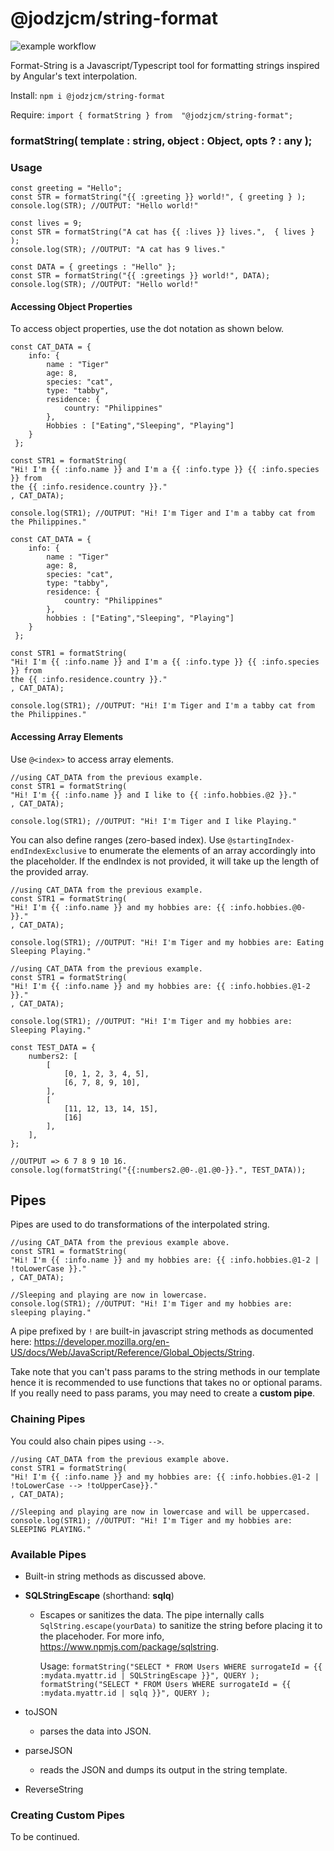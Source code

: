 
# @jodzjcm/string-format

![example workflow](https://github.com/DesuDes/string-format/actions/workflows/node.js.yml/badge.svg)


Format-String is a Javascript/Typescript tool for formatting strings inspired by Angular's text interpolation.


Install:
`npm i @jodzjcm/string-format`

Require:
``import { formatString } from  "@jodzjcm/string-format";``


### formatString( template : string, object : Object, opts ? : any );

### Usage

````
const greeting = "Hello";
const STR = formatString("{{ :greeting }} world!", { greeting } );
console.log(STR); //OUTPUT: "Hello world!"
````

````
const lives = 9;
const STR = formatString("A cat has {{ :lives }} lives.",  { lives } );
console.log(STR); //OUTPUT: "A cat has 9 lives."
````

````
const DATA = { greetings : "Hello" };
const STR = formatString("{{ :greetings }} world!", DATA);
console.log(STR); //OUTPUT: "Hello world!"
````

#### Accessing Object Properties
To access object properties, use the dot notation as shown below.

````
const CAT_DATA = { 
	info: {
		name : "Tiger"
		age: 8,
		species: "cat",
		type: "tabby",
		residence: {
			country: "Philippines"
		},
		Hobbies : ["Eating","Sleeping", "Playing"]
	}
 };
 
const STR1 = formatString(
"Hi! I'm {{ :info.name }} and I'm a {{ :info.type }} {{ :info.species }} from 
the {{ :info.residence.country }}."
, CAT_DATA);

console.log(STR1); //OUTPUT: "Hi! I'm Tiger and I'm a tabby cat from the Philippines."
````

````
const CAT_DATA = { 
	info: {
		name : "Tiger"
		age: 8,
		species: "cat",
		type: "tabby",
		residence: {
			country: "Philippines"
		},
		hobbies : ["Eating","Sleeping", "Playing"]
	}
 };
 
const STR1 = formatString(
"Hi! I'm {{ :info.name }} and I'm a {{ :info.type }} {{ :info.species }} from 
the {{ :info.residence.country }}."
, CAT_DATA);

console.log(STR1); //OUTPUT: "Hi! I'm Tiger and I'm a tabby cat from the Philippines."
````

#### Accessing Array Elements

Use `@<index>`  to access array elements.

```
//using CAT_DATA from the previous example.
const STR1 = formatString(
"Hi! I'm {{ :info.name }} and I like to {{ :info.hobbies.@2 }}."
, CAT_DATA);

console.log(STR1); //OUTPUT: "Hi! I'm Tiger and I like Playing."

```

You can also define ranges (zero-based index). Use `@startingIndex-endIndexExclusive` to enumerate the elements of an array accordingly into the placeholder. If the endIndex is not provided, it will take up the length of the provided array.

```
//using CAT_DATA from the previous example.
const STR1 = formatString(
"Hi! I'm {{ :info.name }} and my hobbies are: {{ :info.hobbies.@0- }}."
, CAT_DATA);

console.log(STR1); //OUTPUT: "Hi! I'm Tiger and my hobbies are: Eating Sleeping Playing."

```

```
//using CAT_DATA from the previous example.
const STR1 = formatString(
"Hi! I'm {{ :info.name }} and my hobbies are: {{ :info.hobbies.@1-2 }}."
, CAT_DATA);

console.log(STR1); //OUTPUT: "Hi! I'm Tiger and my hobbies are: Sleeping Playing."

```

```
const TEST_DATA = {
	numbers2: [
		[
			[0, 1, 2, 3, 4, 5],
			[6, 7, 8, 9, 10],
		],
		[
			[11, 12, 13, 14, 15], 
			[16]
		],
	],
};

//OUTPUT => 6 7 8 9 10 16.
console.log(formatString("{{:numbers2.@0-.@1.@0-}}.", TEST_DATA));
```


## Pipes 
Pipes are used to do transformations of the interpolated string.

```
//using CAT_DATA from the previous example above.
const STR1 = formatString(
"Hi! I'm {{ :info.name }} and my hobbies are: {{ :info.hobbies.@1-2 | !toLowerCase }}."
, CAT_DATA);

//Sleeping and playing are now in lowercase.
console.log(STR1); //OUTPUT: "Hi! I'm Tiger and my hobbies are: sleeping playing."

```

A pipe prefixed by `!` are built-in javascript string methods as documented here: https://developer.mozilla.org/en-US/docs/Web/JavaScript/Reference/Global_Objects/String. 

Take note that you can't pass params to the string methods in our template hence it is recommended to use functions that takes no or optional params. If you really need to pass params, you may need to create a **custom pipe**.


### Chaining Pipes
You could also chain pipes using `-->`.
```
//using CAT_DATA from the previous example above.
const STR1 = formatString(
"Hi! I'm {{ :info.name }} and my hobbies are: {{ :info.hobbies.@1-2 | !toLowerCase --> !toUpperCase}}."
, CAT_DATA);

//Sleeping and playing are now in lowercase and will be uppercased.
console.log(STR1); //OUTPUT: "Hi! I'm Tiger and my hobbies are: SLEEPING PLAYING."

```

### Available Pipes
- Built-in string methods as discussed above.

- **SQLStringEscape** (shorthand: **sqlq**)
	- Escapes or sanitizes the data. The pipe internally calls `SqlString.escape(yourData)` to sanitize the string before placing it to the placehoder. For more info, https://www.npmjs.com/package/sqlstring.
	
		Usage: 
		`formatString("SELECT * FROM Users WHERE surrogateId = {{ :mydata.myattr.id | SQLStringEscape }}", QUERY );`
		`formatString("SELECT * FROM Users WHERE surrogateId = {{ :mydata.myattr.id | sqlq }}", QUERY );`
- toJSON
	 - parses the data into JSON.
- parseJSON
	 - reads the JSON and dumps its output in the string template.
- ReverseString

### Creating Custom Pipes

To be continued.

